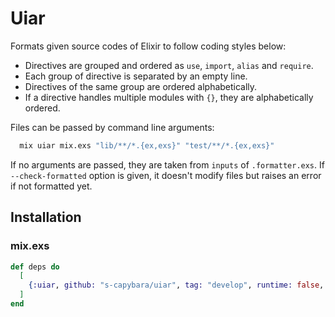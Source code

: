 # Uiar

Formats given source codes of Elixir to follow coding styles below:
  * Directives are grouped and ordered as `use`, `import`, `alias` and `require`.
  * Each group of directive is separated by an empty line.
  * Directives of the same group are ordered alphabetically.
  * If a directive handles multiple modules with `{}`, they are alphabetically ordered.

Files can be passed by command line arguments:

```sh
  mix uiar mix.exs "lib/**/*.{ex,exs}" "test/**/*.{ex,exs}"
```

If no arguments are passed, they are taken from `inputs` of `.formatter.exs`.
If `--check-formatted` option is given, it doesn't modify files but raises an error if not formatted yet.

## Installation

### mix.exs

```elixir
def deps do
  [
    {:uiar, github: "s-capybara/uiar", tag: "develop", runtime: false, only: [:dev]}
  ]
end
```

